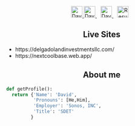  <p align="center">
  <a href="https://www.linkedin.com/in/david-delgado-834506195/">
    <img src="https://i.stack.imgur.com/gVE0j.png" alt="David's Linkedin" height="30" width="30">
  </a>
  <a href="mailto:davidadelgado08@gmail.com" style="margin-right: 10px">
    <img src="https://cdn.worldvectorlogo.com/logos/gmail-icon.svg" alt="David's Email" height="30">
  </a>
  <a href="https://app.joinhandshake.com/stu/users/21682740" style="margin-right: 10px">
    <img src="https://cdn.worldvectorlogo.com/logos/texas-university.svg" alt="David's Email" height="30">
  </a>
  <a href="https://docs.google.com/document/d/1MblAM0Rbv1VALoki6M_YkVJ5yhR7m5XZKBoN-LQr5VU/edit?usp=sharing" style="margin-right: 10px">
    <img src="https://cdn.worldvectorlogo.com/logos/google-drive.svg" alt="Resume" height="30" width="30">
  </a>
</p>

<h2 align="center">Live Sites</h2>
   <ul>
   
   <li>https://delgadolandinvestmentsllc.com/</li>
   <li>https://nextcoolbase.web.app/</li>
   </ul>
<h2 align="center">About me</h2>

```python
def getProfile():
  return {'Name': 'David',
          'Pronouns': [He,Him],
          'Employer': 'Sonos, INC',
          'Title': 'SDET'
         }
```


